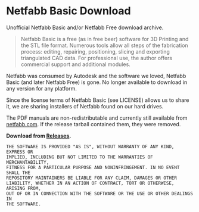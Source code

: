 Netfabb Basic Download
======================

Unofficial Netfabb Basic and/or Netfabb Free download archive.

> Netfabb Basic is a free (as in free beer) software for 3D Printing
> and the STL file format. Numerous tools allow all steps of the fabrication
> process: editing, repairing, positioning, slicing and exporting triangulated
> CAD data. For professional use, the author offers commercial support and
> additional modules.

Netfabb was consumed by Autodesk and the software we loved, Netfabb Basic
(and later Netfabb Free) is gone. No longer available to download in any version
for any platform.

Since the license terms of Netfabb Basic (see LICENSE) allows us to share it,
we are sharing installers of Netfabb found on our hard drives.

The PDF manuals are non-redistributable and currently still available from [netfabb.com](http://www.netfabb.com/manuals_download.php?nid=&fid=79).
If the release tarball contained them, they were removed.

**Download from
[Releases](https://github.com/3DprintFIT/netfabb-basic-download/releases).**

    THE SOFTWARE IS PROVIDED "AS IS", WITHOUT WARRANTY OF ANY KIND, EXPRESS OR
    IMPLIED, INCLUDING BUT NOT LIMITED TO THE WARRANTIES OF MERCHANTABILITY,
    FITNESS FOR A PARTICULAR PURPOSE AND NONINFRINGEMENT. IN NO EVENT SHALL THE
    REPOSITORY MAINTAINERS BE LIABLE FOR ANY CLAIM, DAMAGES OR OTHER
    LIABILITY, WHETHER IN AN ACTION OF CONTRACT, TORT OR OTHERWISE, ARISING FROM,
    OUT OF OR IN CONNECTION WITH THE SOFTWARE OR THE USE OR OTHER DEALINGS IN
    THE SOFTWARE.
